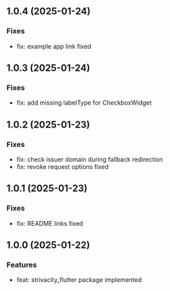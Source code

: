 ## 1.0.4 (2025-01-24)

### Fixes

- fix: example app link fixed

## 1.0.3 (2025-01-24)

### Fixes

- fix: add missing labelType for CheckboxWidget

## 1.0.2 (2025-01-23)

### Fixes

- fix: check issuer domain during fallback redirection
- fix: revoke request options fixed

## 1.0.1 (2025-01-23)

### Fixes

- fix: README links fixed

## 1.0.0 (2025-01-22)

### Features

- feat: strivacity_flutter package implemented
